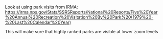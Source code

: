 Look at using park visits from IRMA:
https://irma.nps.gov/Stats/SSRSReports/National%20Reports/Five%20Year%20Annual%20Recreation%20Visitation%20By%20Park%20(1979%20-%20Last%20Calendar%20Year)

This will make sure that highly ranked parks are visible at lower zoom levels
